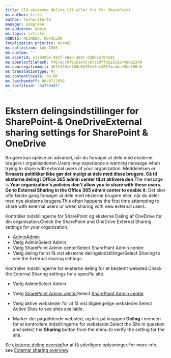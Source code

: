 ```yaml
---
title: Slå eksterne deling til eller fra for SharePoint
ms.author: kirks
author: Techwriter40
manager: pamgreen
ms.audience: Admin
ms.topic: article
ROBOTS: NOINDEX, NOFOLLOW
localization_priority: Normal
ms.collection: Adm_O365
ms.custom: ''
ms.assetid: e13940be-483f-46ed-a88c-d36bbaf04ad5
ms.openlocfilehash: f467ac76f91b1a43787cadff6b225a24400a2249
ms.sourcegitcommit: 4b7e478ce700c0b781efec3857ac4dce5bdf00c6
ms.translationtype: MT
ms.contentlocale: da-DK
ms.lasthandoff: 06/07/2019
ms.locfileid: "34759495"
---
```

# <a name="external-sharing-settings-for-sharepoint--onedrive"></a><span data-ttu-id="254ca-102">Ekstern delingsindstillinger for SharePoint-& OneDrive</span><span class="sxs-lookup"><span data-stu-id="254ca-102">External sharing settings for SharePoint & OneDrive</span></span>

<span data-ttu-id="254ca-103">Brugere kan opleve en advarsel, når du forsøger at dele med eksterne brugere i organisationen.</span><span class="sxs-lookup"><span data-stu-id="254ca-103">Users may experience a warning message when trying to share with external users of your organization.</span></span> <span data-ttu-id="254ca-104">Meddelelsen er **firmaets politikker ikke gør det muligt at dele med disse brugere. Gå til eksterne deling i Office 365 admin center til at aktivere den**.</span><span class="sxs-lookup"><span data-stu-id="254ca-104">The message is **Your organization's policies don't allow you to share with these users. Go to External Sharing in the Office 365 admin center to enable it**.</span></span> <span data-ttu-id="254ca-105">Det sker ofte første gang forsøger at dele med eksterne brugere eller, når du deler med nye eksterne brugere.</span><span class="sxs-lookup"><span data-stu-id="254ca-105">This often happens the first time attempting to share with external users or when sharing with new external users.</span></span>

<span data-ttu-id="254ca-106">Kontroller indstillingerne for SharePoint og eksterne Deling af OneDrive for din organisation.</span><span class="sxs-lookup"><span data-stu-id="254ca-106">Check the SharePoint and OneDrive External Sharing settings for your organization.</span></span>

- [<span data-ttu-id="254ca-107">Admin</span><span class="sxs-lookup"><span data-stu-id="254ca-107">Admin</span></span>](https://admin.microsoft.com/AdminPortal/Home#/homepage">https://admin.microsoft.com/)
- <span data-ttu-id="254ca-108">Vælg Admin</span><span class="sxs-lookup"><span data-stu-id="254ca-108">Select Admin</span></span>
- <span data-ttu-id="254ca-109">Vælg SharePoint Admin center</span><span class="sxs-lookup"><span data-stu-id="254ca-109">Select SharePoint Admin center</span></span>
- <span data-ttu-id="254ca-110">Vælg deling for at få vist eksterne delingsindstillinger</span><span class="sxs-lookup"><span data-stu-id="254ca-110">Select Sharing to see the External sharing settings</span></span>

<span data-ttu-id="254ca-111">Kontroller indstillingerne for eksterne deling for et bestemt websted.</span><span class="sxs-lookup"><span data-stu-id="254ca-111">Check the External Sharing settings for a specific site.</span></span>

- <span data-ttu-id="254ca-112">Vælg Admin</span><span class="sxs-lookup"><span data-stu-id="254ca-112">Select Admin</span></span>

- <span data-ttu-id="254ca-113">Vælg [SharePoint Admin center](https://admin.microsoft.com/AdminPortal/Home#/homepage">https://admin.microsoft.com/)</span><span class="sxs-lookup"><span data-stu-id="254ca-113">Select [SharePoint Admin center](https://admin.microsoft.com/AdminPortal/Home#/homepage">https://admin.microsoft.com/)</span></span>

- <span data-ttu-id="254ca-114">Vælg aktive websteder for at få vist tilgængelige websteder.</span><span class="sxs-lookup"><span data-stu-id="254ca-114">Select Active Sites to see sites available.</span></span>
- <span data-ttu-id="254ca-115">Marker det pågældende websted, og klik på knappen **Deling** i menuen for at kontrollere indstillingerne for webstedet.</span><span class="sxs-lookup"><span data-stu-id="254ca-115">Select the Site in question and select the **Sharing** button from the menu to verify the setting for the site.</span></span>

<span data-ttu-id="254ca-116">Se [eksterne deling oversigt](https://docs.microsoft.com/sharepoint/external-sharing-overview)for at få yderligere oplysninger.</span><span class="sxs-lookup"><span data-stu-id="254ca-116">For more info, see [External sharing overview](https://docs.microsoft.com/sharepoint/external-sharing-overview).</span></span>